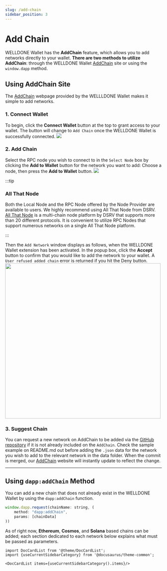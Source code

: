 ```yaml
---
slug: /add-chain
sidebar_position: 3
---
```


# Add Chain

WELLDONE Wallet has the **AddChain** feature, which allows you to add networks directly to your wallet. **There are two methods to utilize AddChain**: through the WELLDONE Wallet [AddChain](https://addchain.welldonestake.io/ethereum) site or using the `window.dapp` method.

## Using AddChain Site

The [AddChain](https://addchain.welldonestake.io/ethereum) webpage provided by the WELLLDONE Wallet makes it simple to add networks.

### 1. Connect Wallet

To begin, click the **Connect Wallet** button at the top to grant access to your wallet. The button will change to `Add Chain` once the WELLDONE Wallet is successfully connected.
<img src='https://user-images.githubusercontent.com/70956926/177306163-75894ccd-b76e-429c-bb66-64e8976b6773.png' />

### 2. Add Chain

Select the RPC node you wish to connect to in the `Select Node` box by clicking the **Add to Wallet** button for the network you want to add: Choose a node, then press the **Add to Wallet** button.
<img src='https://user-images.githubusercontent.com/70956926/177305919-4e3a5193-2555-4cf1-9356-87d3359a24e8.png' />

:::tip

### All That Node

Both the Local Node and the RPC Node offered by the Node Provider are available to users. We highly recommend using All That Node from DSRV. [All That Node](https://docs.allthatnode.com/) is a multi-chain node platform by DSRV that supports more than 20 different protocols. It is convenient to utilize RPC Nodes that support numerous networks on a single All That Node platform.

:::

Then the `Add Network` window displays as follows, when the WELLDONE Wallet extension has been activated. In the popup box, click the **Accept** button to confirm that you would like to add the network to your wallet. A `User refused added chain` error is returned if you hit the Deny button.
<img src='https://user-images.githubusercontent.com/70956926/177306368-292f4e11-2f09-4dab-a304-a43a3c460693.png' width='500' />

### 3. Suggest Chain

You can request a new network on AddChain to be added via the [GitHub repository](https://github.com/dsrvlabs/wds-addchain-data-list) if it is not already included on the `AddChain`.
Check the sample example on README.md out before adding the `.json` data for the network you wish to add to the relevant network in the data folder. When the commit is merged, our [AddChain]("https://addchain.welldonestake.io/ethereum") website will instantly update to reflect the change.

---

## Using `dapp:addChain` Method

You can add a new chain that does not already exist in the WELLDONE Wallet by using the `dapp:addChain` function.

```javascript
window.dapp.request(chainName: string, (
    method: "dapp:addChain",
    params: [chainData]
))
```

As of right now, **Ethereum**, **Cosmos**, and **Solana** based chains can be added; each section dedicated to each network below explains what must be passed as parameters.

```mdx-code-block
import DocCardList from '@theme/DocCardList';
import {useCurrentSidebarCategory} from '@docusaurus/theme-common';

<DocCardList items={useCurrentSidebarCategory().items}/>
```
